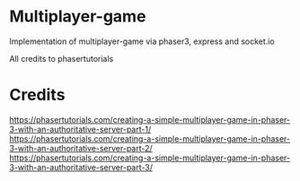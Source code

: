 # Multiplayer-game
Implementation of multiplayer-game via phaser3, express and socket.io <br>

All credits to phasertutorials <br>

# Credits
https://phasertutorials.com/creating-a-simple-multiplayer-game-in-phaser-3-with-an-authoritative-server-part-1/ <br>
https://phasertutorials.com/creating-a-simple-multiplayer-game-in-phaser-3-with-an-authoritative-server-part-2/ <br>
https://phasertutorials.com/creating-a-simple-multiplayer-game-in-phaser-3-with-an-authoritative-server-part-3/ <br>
 